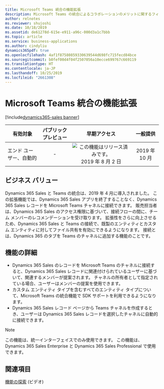 ```yaml
---
title: Microsoft Teams 統合の機能拡張
description: Microsoft Teams の統合によるコラボレーションのメリットに関するフィードバックを顧客やパートナーから取得し、機能の導入をサポートするため、Dynamics 365 Sales での統合エクスペリエンスが強化されています。
author: relnotes
ms.reviewer: shujoshi
ms.date: 10/18/2019
ms.assetid: de61278d-615e-e911-a96c-000d3a1c7bbb
ms.topic: article
ms.service: business-applications
ms.author: cindyliu
dynamics365pdf: true
ms.openlocfilehash: 4af1f87580859330639544d698fc715fecd84bce
ms.sourcegitcommit: b0fef00d4f04f2507056a10ecce699767c669119
ms.translationtype: HT
ms.contentlocale: ja-JP
ms.lasthandoff: 10/25/2019
ms.locfileid: "2661308"
---
```

# <a name="microsoft-teams-integration-enhancements"></a>Microsoft Teams 統合の機能拡張
[!include[dynamics365-sales banner](../includes/dynamics365-sales.md)]

| 有効対象    |  パブリック プレビュー | 早期アクセス | 一般提供 | 
| ---------- | :----------: |:----------: |:----------: |
|エンド ユーザー、自動的|-|![この機能はリリース済みです。](/dynamics365-release-plan/media/green-checkmark.png "この機能はリリース済みです。") 2019 年 8 月 2 日| 2019 年 10 月|


## <a name="business-value"></a>ビジネス バリュー
<!-- bv start -->
Dynamics 365 Sales と Teams の統合は、2019 年 4 月に導入されました。 この拡張機能では、Dynamics 365 Sales アプリを終了することなく、Dynamics 365 Sales レコードを Microsoft Teams チャネルに接続できます。 販売担当者は、Dynamics 365 Sales のアクセス権限に基づいて、接続フローの間に、チーム メンバーのレコメンデーションを受け取ります。 拡張性をさらに向上させるため、Dynamics 365 Sales と Teams の接続で、既製のエンティティとカスタム エンティティに対してファイル共有を有効にできるようになります。 接続とは、Dynamics 365 のタブを Teams のチャネルに追加する機能のことです。
<!-- bv end -->



## <a name="feature-details"></a>機能の詳細
<!--feature detail start -->
- Dynamics 365 Sales のレコードを Microsoft Teams のチャネルに接続すると、Dynamics 365 Sales レコードに関連付けられているユーザーに基づいて、関連するメンバーが提案されます。 チャネルの所有者として指定されている場合、ユーザーはメンバーの提案を使用できます。 
- カスタム エンティティ タイプを含むすべてのエンティティ タイプについて、Microsoft Teams の統合機能で SDK サポートを利用できるようになります。 
- Dynamics 365 Sales レコード ページから Teams チャネルを作成するとき、ユーザーは Dynamics 365 Sales レコードを選択したチャネルに自動的に接続できます。
<!--feature detail end -->


> [!NOTE]
> この機能は、統一インターフェイスでのみ使用できます。 この機能は、Dynamics 365 Sales Enterprise と Dynamics 365 Sales Professional で使用できます。







## <a name="see-also"></a>関連項目
[機能の探索](https://aka.ms/ROGS19RW2ROV3) (ビデオ)
